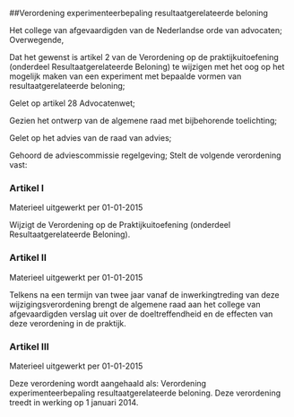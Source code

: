 <meta http-equiv='Content-Type' content='text/html; charset=utf-8' />

##Verordening experimenteerbepaling resultaatgerelateerde beloning

Het college van afgevaardigden van de Nederlandse orde van advocaten;  
Overwegende,

Dat het gewenst is artikel 2 van de Verordening op de praktijkuitoefening (onderdeel Resultaatgerelateerde Beloning) te wijzigen met het oog op het mogelijk maken van een experiment met bepaalde vormen van resultaatgerelateerde beloning;

Gelet op artikel 28 Advocatenwet;

Gezien het ontwerp van de algemene raad met bijbehorende toelichting;

Gelet op het advies van de raad van advies;

Gehoord de adviescommissie regelgeving;
Stelt de volgende verordening vast:    

### Artikel  I  
Materieel uitgewerkt per 01-01-2015 

Wijzigt de Verordening op de Praktijkuitoefening (onderdeel Resultaatgerelateerde Beloning). 

### Artikel  II  
Materieel uitgewerkt per 01-01-2015 

Telkens na een termijn van twee jaar vanaf de inwerkingtreding van deze wijzigingsverordening brengt de algemene raad aan het college van afgevaardigden verslag uit over de doeltreffendheid en de effecten van deze verordening in de praktijk. 

### Artikel  III  
Materieel uitgewerkt per 01-01-2015 

Deze verordening wordt aangehaald als: Verordening experimenteerbepaling resultaatgerelateerde beloning. Deze verordening treedt in werking op 1 januari 2014. 
